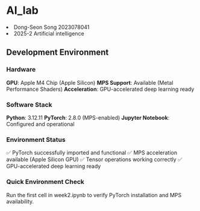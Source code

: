 # AI_lab
<li>Dong-Seon Song 2023078041</li>
<li>2025-2 Artificial intelligence</li>

## Development Environment

### Hardware

**GPU**: Apple M4 Chip (Apple Silicon)
**MPS Support**: Available (Metal Performance Shaders)
**Acceleration**: GPU-accelerated deep learning ready

### Software Stack

**Python**: 3.12.11
**PyTorch**: 2.8.0 (MPS-enabled)
**Jupyter Notebook**: Configured and operational

### Environment Status

✅ PyTorch successfully imported and functional
✅ MPS acceleration available (Apple Silicon GPU)
✅ Tensor operations working correctly
✅ GPU-accelerated deep learning ready

### Quick Environment Check

Run the first cell in week2.ipynb to verify PyTorch installation and MPS availability.
